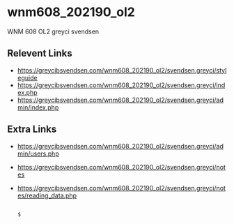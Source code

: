 # wnm608_202190_ol2
WNM 608 OL2
greyci svendsen

## Relevent Links
- https://greycibsvendsen.com/wnm608_202190_ol2/svendsen.greyci/styleguide
- https://greycibsvendsen.com/wnm608_202190_ol2/svendsen.greyci/index.php
- https://greycibsvendsen.com/wnm608_202190_ol2/svendsen.greyci/admin/index.php

## Extra Links 
- https://greycibsvendsen.com/wnm608_202190_ol2/svendsen.greyci/admin/users.php
- https://greycibsvendsen.com/wnm608_202190_ol2/svendsen.greyci/notes
- https://greycibsvendsen.com/wnm608_202190_ol2/svendsen.greyci/notes/reading_data.php



   
   

   
                                                                                                                                                                                                                                                                                                                                                                                                                                                                                                                                                                                                                                                                                                                                                                                                                                                                                                                                                                                                                                                                                                                                                                                                                                                                                                                                                                                                                                                                                                                                                                                                                                                                                                                                                                                                                                                                                                                                                                                                                                                                                                                                                                                                                                                                                                                                                                                                                                                                                                                                                                                                                                                                                                                                                                                                                                                                                                                                                                                                                                                                                                                                                                                                                                                                                                                                                                                                                                                                                                                                                                                                                                                                                                                                                                                                                                                                                                                                                                                                                                                                                                                       $